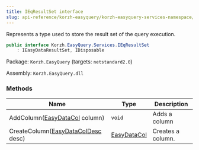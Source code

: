 ```yaml
---
title: IEqResultSet interface
slug: api-reference/korzh-easyquery/korzh-easyquery-services-namespace/ieqresultset-interface
---
```

Represents a type used to store the result set of the query execution.
```csharp
public interface Korzh.EasyQuery.Services.IEqResultSet
    : IEasyDataResultSet, IDisposable

```
Package: `Korzh.EasyQuery` (targets: `netstandard2.0`)

Assembly: `Korzh.EasyQuery.dll`

### Methods

| Name | Type | Description | 
| --- | --- | --- | 
| AddColumn([EasyDataCol](/api-reference/easydata-core/easydata-namespace/easydatacol-class) column) | `void` | Adds a column | 
| CreateColumn([EasyDataColDesc](/api-reference/easydata-core/easydata-namespace/easydatacoldesc-class) desc) | [EasyDataCol](/api-reference/easydata-core/easydata-namespace/easydatacol-class) | Creates a column. |